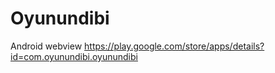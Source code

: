 # Oyunundibi
Android webview
https://play.google.com/store/apps/details?id=com.oyunundibi.oyunundibi
